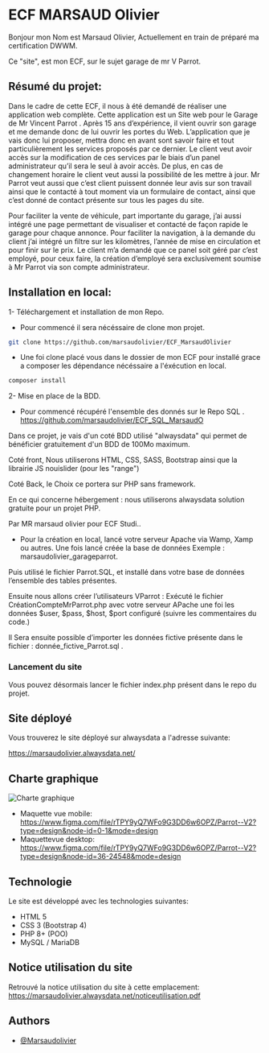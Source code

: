 # ECF MARSAUD Olivier
Bonjour mon Nom est Marsaud Olivier, Actuellement en train de préparé ma certification DWWM.

Ce "site", est mon ECF, sur le sujet garage de mr V Parrot.

## Résumé du projet:
Dans le cadre de cette ECF, il nous à été demandé de réaliser une application web complète. Cette application est un Site web pour le Garage de Mr Vincent Parrot . Après 15 ans d’expérience, il vient ouvrir son garage et me demande donc de lui ouvrir les portes du Web. L’application que je vais donc lui proposer, mettra donc en avant sont savoir faire et tout particulièrement les services proposés par ce dernier. Le client veut avoir accès sur la modification de ces services par le biais d’un panel administrateur qu’il sera le seul à avoir accès. De plus, en cas de changement horaire le client veut aussi la possibilité de les mettre à jour. Mr Parrot veut aussi que c’est client puissent donnée leur avis sur son travail ainsi que le contacté à tout moment via un formulaire de contact, ainsi que c’est donné de contact présente sur tous les pages du site. 

Pour faciliter la vente de véhicule, part importante du garage, j’ai aussi intégré une page permettant de visualiser et contacté de façon rapide le garage pour chaque annonce. Pour faciliter la navigation, à la demande du client j’ai intégré un filtre sur les kilomètres, l’année de mise en circulation et pour finir sur le prix. Le client m’a demandé que ce panel soit géré par c’est employé, pour ceux faire, la création d’employé sera exclusivement soumise à Mr Parrot via son compte administrateur. 




## Installation en local:
1- Téléchargement et installation de mon Repo.

- Pour commencé il sera nécéssaire de clone mon projet.

```bash
git clone https://github.com/marsaudolivier/ECF_MarsaudOlivier
```
- Une foi clone placé vous dans le dossier de mon ECF pour installé grace a composer les dépendance nécéssaire a l'éxécution en local.
```bash
composer install
```
2- Mise en place de la  BDD.
- Pour commencé récupéré l'ensemble des donnés sur le Repo SQL .
https://github.com/marsaudolivier/ECF_SQL_MarsaudO

Dans ce projet, je vais d'un coté BDD utilisé "alwaysdata" qui permet de bénéficier gratuitement d'un BDD de 100Mo maximum. 

Coté front, Nous utiliserons HTML, CSS, SASS, Bootstrap ainsi que la librairie JS nouislider (pour les "range")

Coté Back, le Choix ce portera sur PHP sans framework.

En ce qui concerne hébergement : nous utiliserons alwaysdata solution gratuite pour un projet PHP.

Par MR marsaud olivier pour ECF Studi..
- Pour la création en local, lancé votre serveur Apache via Wamp, Xamp ou autres.
Une fois lancé créée la base de données Exemple : marsaudolivier_garageparrot.

Puis utilisé le fichier Parrot.SQL, et installé dans votre base de données l’ensemble des tables présentes.

Ensuite nous allons créer l’utilisateurs VParrot : Exécuté le fichier CréationCompteMrParrot.php avec votre serveur APache une foi les données $user, $pass, $host, $port configuré (suivre les commentaires du code.)

Il Sera ensuite possible d’importer les données fictive présente dans le fichier : donnée_fictive_Parrot.sql .

### Lancement du site 

Vous pouvez désormais lancer le fichier index.php présent dans le repo du projet.
## Site déployé

Vous trouverez le site déployé sur alwaysdata a l'adresse suivante:

https://marsaudolivier.alwaysdata.net/

## Charte graphique

![Charte graphique](https://marsaudolivier.alwaysdata.net/CharteGraphique.png)

- Maquette vue mobile:
https://www.figma.com/file/rTPY9yQ7WFo9G3DD6w6OPZ/Parrot--V2?type=design&node-id=0-1&mode=design
- Maquettevue desktop:
https://www.figma.com/file/rTPY9yQ7WFo9G3DD6w6OPZ/Parrot--V2?type=design&node-id=36-24548&mode=design

## Technologie
Le site est développé avec les technologies suivantes:
* HTML 5
* CSS 3 (Bootstrap 4)
* PHP 8+ (POO)
* MySQL / MariaDB



## Notice utilisation du site
Retrouvé la notice utilisation du site à cette emplacement:
https://marsaudolivier.alwaysdata.net/noticeutilisation.pdf


## Authors

- [@Marsaudolivier](https://github.com/marsaudolivier)

